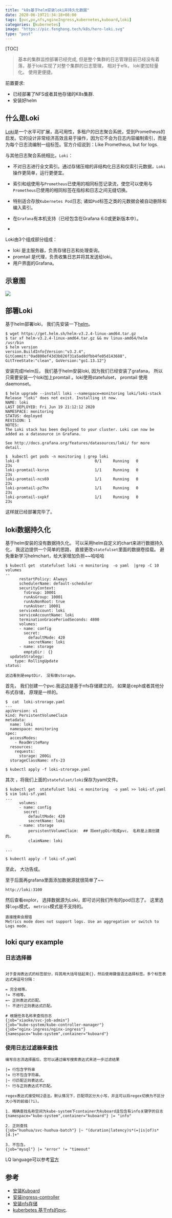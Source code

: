 ```yaml
---
title: "k8s基于helm安装loki并持久化数据"
date: 2020-06-19T21:34:18+08:00
tags: [pvc,pv,nfs,nginxIngress,kubernetes,kuboard,loki]
categories: [kubernetes]
image: "https://pic.fenghong.tech/k8s/hero-loki.svg"
type: "post"
---
```


[TOC]

> 基本的集群监控部署已经完成,  但是整个集群的日志管理目前已经没有着落，基于loki实现了对整个集群的日志管理， 相对于efk， loki更加轻量化。 使用更便捷。

前置要求:  

- 已经部署了NFS或者其他存储的K8s集群.
- 安装好helm

## 什么是Loki

[Loki](https://github.com/grafana/loki)是一个水平可扩展，高可用性，多租户的日志聚合系统，受到Prometheus的启发。它的设计非常经济高效且易于操作，因为它不会为日志内容编制索引，而是为每个日志流编制一组标签。官方介绍说到：Like Prometheus, but for logs.

与其他日志聚合系统相比，`Loki`：

- 不对日志进行全文索引。通过存储压缩的非结构化日志和仅索引元数据，`Loki`操作更简单，运行更便宜。
- 索引和组使用与`Prometheus`已使用的相同标签记录流，使您可以使用与`Prometheus`已使用的相同标签在指标和日志之间无缝切换。
- 特别适合存放`Kubernetes Pod`日志; 诸如`Pod`标签之类的元数据会被自动删除和编入索引。
- 在`Grafana`有本机支持（已经包含在Grafana 6.0或更新版本中）。

- 

Loki由3个组成部分组成：

- loki 是主服务器，负责存储日志和处理查询。
- promtail 是代理，负责收集日志并将其发送给loki。
- 用户界面的Grafana。

## 示意图

![](https://pic.fenghong.tech/k8s/k8s_20200619204216.jpg)

## 部署Loki

基于helm部署loki， 我们先安装一下[helm](https://helm.sh/docs/intro/quickstart/)。

```
$ wget https://get.helm.sh/helm-v3.2.4-linux-amd64.tar.gz
$ tar xf helm-v3.2.4-linux-amd64.tar.gz && mv linux-amd64/helm /usr/bin
$ helm version
version.BuildInfo{Version:"v3.2.4", GitCommit:"0ad800ef43d3b826f31a5ad8dfbb4fe05d143688", GitTreeState:"clean", GoVersion:"go1.13.12"}
```

安装完成Helm后， 我们基于helm安装loki,  因为我们已经安装了grafana， 所以只需要安装一个loki加上promtail 。loki使用statefulset， promtail 使用daemonset。 

```
$ helm upgrade --install loki --namespace=monitoring loki/loki-stack
Release "loki" does not exist. Installing it now.
NAME: loki
LAST DEPLOYED: Fri Jun 19 21:12:12 2020
NAMESPACE: monitoring
STATUS: deployed
REVISION: 1
NOTES:
The Loki stack has been deployed to your cluster. Loki can now be added as a datasource in Grafana.

See http://docs.grafana.org/features/datasources/loki/ for more detail.

$  kubectl get pods -n monitoring | grep loki
loki-0                                 0/1     Running   0          23s
loki-promtail-ksrsn                    1/1     Running   0          23s
loki-promtail-ncs69                    1/1     Running   0          23s
loki-promtail-pz7hn                    1/1     Running   0          23s
loki-promtail-sxpkf                    1/1     Running   0          23s
```

这样就已经部署完毕了。 

## loki数据持久化

基于helm安装的没有数据持久化。 可以采用helm自定义的chart来进行数据持久化， 我这边提供一个简单的思路， 直接更改`statefulset`里面的数据卷挂载。 避免重新学习helmchart，给大家增加负担~~哈哈哈

```
$ kubectl get  statefulset loki -n monitoring  -o yaml  |grep -C 10 volumes
--
      restartPolicy: Always
      schedulerName: default-scheduler
      securityContext:
        fsGroup: 10001
        runAsGroup: 10001
        runAsNonRoot: true
        runAsUser: 10001
      serviceAccount: loki
      serviceAccountName: loki
      terminationGracePeriodSeconds: 4800
      volumes:
      - name: config
        secret:
          defaultMode: 420
          secretName: loki
      - name: storage
        emptyDir： {}
  updateStrategy:
    type: RollingUpdate
status:

这边看到是emptDir， 没有做storage。
```

首先， 我们创建一个pvc.我这边是基于nfs存储建立的， 如果是ceph或者其他分布式存储， 原理是一样的。

```
$  cat  loki-strorage.yaml
---
apiVersion: v1
kind: PersistentVolumeClaim
metadata:
  name: loki
  namespace: monitoring
spec:
  accessModes:
    - ReadWriteMany
  resources:
    requests:
      storage: 200Gi
  storageClassName: nfs-23

$ kubectl apply -f loki-strorage.yaml
```

其次 ，将我们上面的`statefulset/loki`保存为yaml文件。

```
$ kubectl get  statefulset loki -n monitoring  -o yaml >> loki-sf.yaml
$ vim loki-sf.yaml
...
      volumes:
      - name: config
        secret:
          defaultMode: 420
          secretName: loki
      - name: storage
          persistentVolumeClaim:  ## 将emtypDir改成pvc， 名称是上面创建的。
          claimName: loki

...

$ kubectl apply -f loki-sf.yaml
```

至此， 大功告成。

至于后面再grafana里面添加数据源就很简单了~~ 

```
http://loki:3100
```

然后查看explor， 选择数据源为Loki，即可访问我们所有的pod日志了。 这里选择`logs`模式， `metrics`模式是不支持的。

```
直接搜索会报错
Metrics mode does not support logs. Use an aggregation or switch to Logs mode.
```

## loki qury example

### 日志选择器

```

对于查询表达式的标签部分，将其用大括号括起来{}，然后使用键值语法选择标签。多个标签表达式用逗号分隔：

= 完全相等。
!= 不相等。
=~ 正则表达式匹配。
!~ 不进行正则表达式匹配。

# 根据任务名称来查找日志
{job="xiaoke/svc-job-admin"}
{job="kube-system/kube-controller-manager"}
{job="nginx-ingress/nginx-ingress"}
{namespace="kube-system",container="kuboard"}

```

### 使用日志过滤器来查找

```
编写日志流选择器后，您可以通过编写搜索表达式来进一步过滤结果

|= 行包含字符串
!= 行不包含字符串。
|~ 行匹配正则表达式。
!~ 行与正则表达式不匹配。

regex表达式接受RE2语法。默认情况下，匹配项区分大小写，并且可以将regex切换为不区分大小写的前缀(?i)。

1. 精确查找名称空间为kube-system下container为kuboard且包含有info关键字的日志
{namespace="kube-system",container="kuboard"} |= "info"

2. 正则查找
{job="huohua/svc-huohua-batch"} |~ "(duration|latency)s*(=|is|of)s*[d.]+"

3. 不包含。
{job="mysql"} |= "error" != "timeout"
```

LQ language可以参考[官方](https://github.com/grafana/loki/blob/master/docs/logql.md)

## 参考

- [安装Kuboard](https://kuboard.cn/install/install-dashboard-offline.html)
- [安装ingress-controller](https://kuboard.cn/install/install-k8s.html)
- [安装nfs存储](https://kuboard.cn/learning/k8s-intermediate/persistent/nfs.html)
- [kuberbetes 基于nfs的pvc](https://fenghong.tech/post/kubernetes/kubeadm-pvc/).

